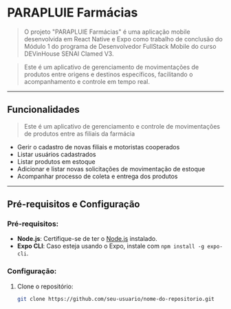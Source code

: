 # PARAPLUIE Farmácias

> O projeto "PARAPLUIE Farmácias" é uma aplicação mobile desenvolvida em React Native e Expo como trabalho de conclusão do Módulo 1 do programa de Desenvolvedor FullStack Mobile do curso DEVinHouse SENAI Clamed V3.

> Este é um aplicativo de gerenciamento de movimentações de produtos entre origens e destinos específicos, facilitando o acompanhamento e controle em tempo real.

---

## Funcionalidades

> Este é um aplicativo de gerenciamento e controle de movimentações de produtos entre as filiais da farmácia

- Gerir o cadastro de novas filiais e motoristas cooperados
- Listar usuários cadastrados
- Listar produtos em estoque
- Adicionar e listar novas solicitações de movimentação de estoque
- Acompanhar processo de coleta e entrega dos produtos

---

## Pré-requisitos e Configuração

### Pré-requisitos:

- **Node.js**: Certifique-se de ter o [Node.js](https://nodejs.org/) instalado.
- **Expo CLI**: Caso esteja usando o Expo, instale com `npm install -g expo-cli`.

### Configuração:

1. Clone o repositório:
   ```bash
   git clone https://github.com/seu-usuario/nome-do-repositorio.git
   ```
